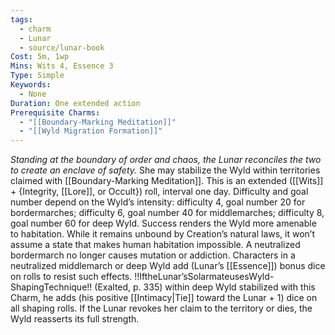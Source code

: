 ```yaml
---
tags:
  - charm
  - Lunar
  - source/lunar-book
Cost: 5m, 1wp
Mins: Wits 4, Essence 3
Type: Simple
Keywords:
  - None
Duration: One extended action
Prerequisite Charms:
  - "[[Boundary-Marking Meditation]]"
  - "[[Wyld Migration Formation]]"
---
```

*Standing at the boundary of order and chaos, the Lunar reconciles the two to create an enclave of safety.*
She may stabilize the Wyld within territories claimed with [[Boundary-Marking Meditation]]. This is an extended ([[Wits]] + {Integrity, [[Lore]], or Occult}) roll, interval one day. Difficulty and goal number depend on the Wyld’s intensity: difficulty 4, goal number 20 for bordermarches; difficulty 6, goal number 40 for middlemarches; difficulty 8, goal number 60 for deep Wyld. Success renders the Wyld more amenable to habitation. While it remains unbound by Creation’s natural laws, it won’t assume a state that makes human habitation impossible. A neutralized bordermarch no longer causes mutation or addiction. Characters in a neutralized middlemarch or deep Wyld add (Lunar’s [[Essence]]) bonus dice on rolls to resist such effects. !!IftheLunar’sSolarmateusesWyld-ShapingTechnique!! (Exalted, p. 335) within deep Wyld stabilized with this Charm, he adds (his positive [[Intimacy|Tie]] toward the Lunar + 1) dice on all shaping rolls. If the Lunar revokes her claim to the territory or dies, the Wyld reasserts its full strength.
